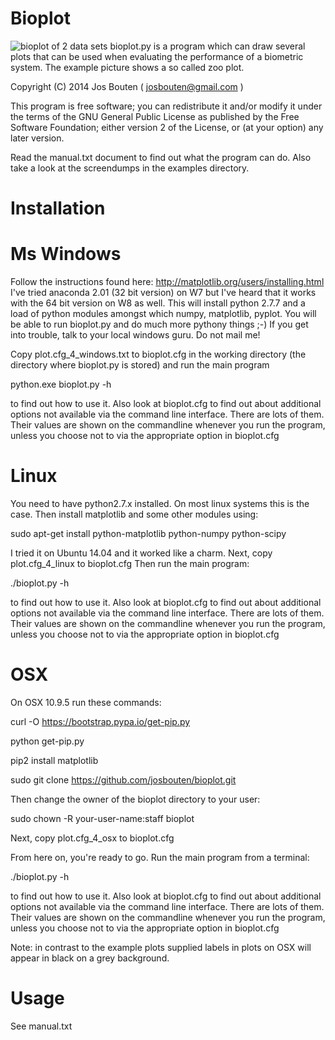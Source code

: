 Bioplot
=======

![bioplot of 2 data sets](https://github.com/josbouten/bioplot/blob/master/examples/A_and_B_zoo_plot.png "bioplot of 2 data sets")
bioplot.py is a program which can draw several plots that can be used
when evaluating the performance of a biometric system. The example
picture shows a so called zoo plot.
 
Copyright (C) 2014 Jos Bouten ( josbouten@gmail.com )

This program is free software; you can redistribute it and/or modify
it under the terms of the GNU General Public License as published by
the Free Software Foundation; either version 2 of the License, or
(at your option) any later version.

Read the manual.txt document to find out what the program can do.
Also take a look at the screendumps in the examples directory.

Installation
============

Ms Windows
==========
Follow the instructions found here: http://matplotlib.org/users/installing.html
I've tried anaconda 2.01 (32 bit version) on W7 but I've heard that it works
with the 64 bit version on W8 as well.
This will install python 2.7.7 and a load of python modules amongst which numpy, matplotlib, pyplot.
You will be able to run bioplot.py and do much more pythony things ;-)
If you get into trouble, talk to your local windows guru. Do not mail me! 

Copy plot.cfg_4_windows.txt to bioplot.cfg in the working directory (the directory where
bioplot.py is stored) and run the main program 

python.exe bioplot.py -h 

to find out how to use it.
Also look at bioplot.cfg to find out about additional options not available
via the command line interface. There are lots of them. Their values are shown on the
commandline whenever you run the program, unless you choose not to via the appropriate
option in bioplot.cfg

Linux
=====
You need to have python2.7.x installed. On most linux systems this is the case.
Then install matplotlib and some other modules using:

sudo apt-get install python-matplotlib python-numpy python-scipy

I tried it on Ubuntu 14.04 and it worked like a charm.
Next, copy plot.cfg_4_linux to bioplot.cfg
Then run the main program: 

./bioplot.py -h 

to find out how to use it.
Also look at bioplot.cfg to find out about additional options not available
via the command line interface. There are lots of them.  Their values are shown on the
commandline whenever you run the program, unless you choose not to via the appropriate
option in bioplot.cfg

OSX
===
On OSX 10.9.5 run these commands:

curl -O https://bootstrap.pypa.io/get-pip.py

python get-pip.py

pip2 install matplotlib

sudo git clone https://github.com/josbouten/bioplot.git

Then change the owner of the bioplot directory to your user:

sudo chown -R your-user-name:staff bioplot

Next, copy plot.cfg_4_osx to bioplot.cfg

From here on, you're ready to go.
Run the main program from a terminal: 

./bioplot.py -h 

to find out how to use it.
Also look at bioplot.cfg to find out about additional options not available
via the command line interface.  There are lots of them.  Their values are shown on the
commandline whenever you run the program, unless you choose not to via the appropriate
option in bioplot.cfg

Note: in contrast to the example plots supplied labels in plots on OSX will appear in
black on a grey background.

Usage
=====
See manual.txt
